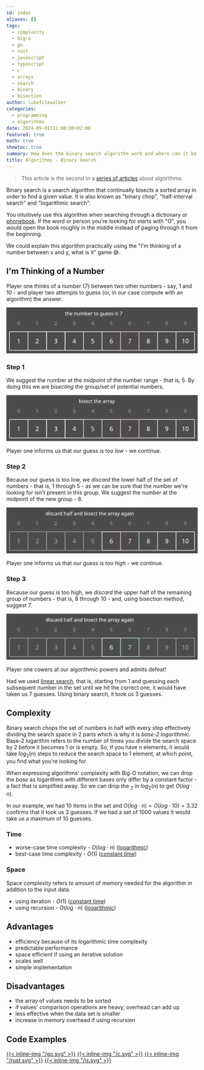 ```yaml
---
id: index
aliases: []
tags:
  - complexity
  - big-o
  - go
  - rust
  - javascript
  - typescript
  - c
  - arrays
  - search
  - binary
  - bisection
author: lukefilewalker
categories:
  - programming
  - algorithms
date: 2024-09-01T11:00:00+02:00
featured: true
math: true
showtoc: true
summary: How does the binary search algorithm work and where can it be used.
title: Algorithms - Binary Search
---
```

> This article is the second in a [series of articles](/category/programming/general/algorithms/) about algorithms.

Binary search is a search algorithm that continually bisects a sorted array in order to find a given value. It is also known as "binary chop", "half-interval search" and "logarithmic search".

You intuitively use this algorithm when searching through a dictionary or [phonebook](https://en.wikipedia.org/wiki/Telephone_directory). If the word or person you're looking for starts with "O", you would open the book roughly in the middle instead of paging through it from the beginning.

We could explain this algorithm practically using the "I'm thinking of a number between x and y, what is it" game 😅.

## I'm Thinking of a Number

Player one thinks of a number (7) between two other numbers - say, 1 and 10 - and player two attempts to guess (or, in our case compute with an algorithm) the answer.

![binary-search](_resources/binary-search-1.svg)

### Step 1

We suggest the number at the *midpoint* of the number range - that is, 5. By doing this we are *bisecting* the group/set of potential numbers.

![binary-search-step2](_resources/binary-search-2.svg)

Player one informs us that our guess is *too low* - we continue.

### Step 2

Because our guess is too low, we *discard* the lower half of the set of numbers - that is, 1 through 5 - as we can be sure that the number we're looking for isn't present in this group. We suggest the number at the midpoint of the new group - 8.

![binary-search-step3](_resources/binary-search-3.svg)

Player one informs us that our guess is *too high* - we continue.

### Step 3

Because our guess is too high, we *discard* the upper half of the remaining group of numbers - that is, 8 through 10 - and, using bisection method, suggest 7.

![binary-search-step4](_resources/binary-search-4.svg)

Player one cowers at our algorithmic powers and admits defeat!

Had we used [linear search](/programming/general/linear-search), that is, starting from 1 and guessing each subsequent number in the set until we hit the correct one, it would have taken us 7 guesses. Using binary search, it took us 3 guesses.

## Complexity

Binary search chops the set of numbers in half with every step effectively dividing the search space in 2 parts which is why it is *base-2 logarithmic*. Base-2 logarithm refers to the number of times you divide the search space by 2 before it becomes 1 or is empty. So, if you have $n$ elements, it would take $log_2(n)$ steps to reduce the search space to 1 element, at which point, you find what you're looking for.

When expressing algorithms' complexity with Big-O notation, we can drop the *base* as logarithms with different bases only differ by a constant factor - a fact that is simplified away. So we can drop the $_2$ in $log_2(n)$ to get $O(log\cdot n)$.

In our example, we had 10 items in the set and $O(log\cdot n) = O(log\cdot 10) = 3.32$ confirms that it took us 3 guesses. If we had a set of 1000 values it would take us a maximum of 10 guesses.

### Time

- worse-case time complexity - $O(log\cdot n)$ ([logarithmic](/category/programming/general/understanding-big-o#logarithmic-time-or-ologn))
- best-case time complexity - $O(1)$ ([constant time](/category/programming/general/understanding-big-o#constant-time-or-o1))

### Space

Space complexity refers to amount of memory needed for the algorithm in addition to the input data.

- using iteration - $O(1)$ ([constant time](/category/programming/general/understanding-big-o#constant-time-or-o1))
- using recursion - $O(log\cdot n)$ ([logarithmic](/category/programming/general/understanding-big-o#logarithmic-time-or-ologn))

## Advantages

- efficiency because of its logarithmic time complexity
- predictable performance
- space efficient if using an iterative solution
- scales well
- simple implementation

## Disadvantages

- the array of values needs to be sorted
- if values' comparison operations are heavy, overhead can add up
- less effective when the data set is smaller
- increase in memory overhead if using recursion

## Code Examples

[{{< inline-img "/go.svg" >}}](https://github.com/claudemuller/algorithms/tree/master/search-algorithms/binary-search/go)
[{{< inline-img "/c.svg" >}}](https://github.com/claudemuller/algorithms/tree/master/search-algorithms/binary-search/c)
[{{< inline-img "/rust.svg" >}}](https://github.com/claudemuller/algorithms/tree/master/search-algorithms/binary-search/rust)
[{{< inline-img "/js.svg" >}}](https://github.com/claudemuller/algorithms/tree/master/search-algorithms/binary-search/js)
